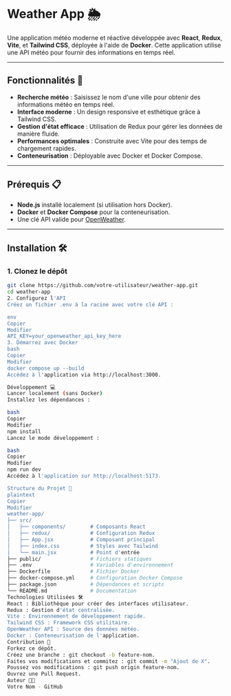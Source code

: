 # Weather App 🌦️

Une application météo moderne et réactive développée avec **React**, **Redux**, **Vite**, et **Tailwind CSS**, déployée à l'aide de **Docker**. Cette application utilise une API météo pour fournir des informations en temps réel.

---

## Fonctionnalités 🚀

- **Recherche météo** : Saisissez le nom d'une ville pour obtenir des informations météo en temps réel.
- **Interface moderne** : Un design responsive et esthétique grâce à Tailwind CSS.
- **Gestion d'état efficace** : Utilisation de Redux pour gérer les données de manière fluide.
- **Performances optimales** : Construite avec Vite pour des temps de chargement rapides.
- **Conteneurisation** : Déployable avec Docker et Docker Compose.

---

## Prérequis 📋

- **Node.js** installé localement (si utilisation hors Docker).
- **Docker** et **Docker Compose** pour la conteneurisation.
- Une clé API valide pour [OpenWeather](https://openweathermap.org/api).

---

## Installation 🛠️

### 1. Clonez le dépôt
```bash
git clone https://github.com/votre-utilisateur/weather-app.git
cd weather-app
2. Configurez l'API
Créez un fichier .env à la racine avec votre clé API :

env
Copier
Modifier
API_KEY=your_openweather_api_key_here
3. Démarrez avec Docker
bash
Copier
Modifier
docker compose up --build
Accédez à l'application via http://localhost:3000.

Développement 💻
Lancer localement (sans Docker)
Installez les dépendances :

bash
Copier
Modifier
npm install
Lancez le mode développement :

bash
Copier
Modifier
npm run dev
Accédez à l'application sur http://localhost:5173.

Structure du Projet 📂
plaintext
Copier
Modifier
weather-app/
├── src/
│   ├── components/        # Composants React
│   ├── redux/             # Configuration Redux
│   ├── App.jsx            # Composant principal
│   ├── index.css          # Styles avec Tailwind
│   └── main.jsx           # Point d'entrée
├── public/                # Fichiers statiques
├── .env                   # Variables d'environnement
├── Dockerfile             # Fichier Docker
├── docker-compose.yml     # Configuration Docker Compose
├── package.json           # Dépendances et scripts
└── README.md              # Documentation
Technologies Utilisées 🛠️
React : Bibliothèque pour créer des interfaces utilisateur.
Redux : Gestion d'état centralisée.
Vite : Environnement de développement rapide.
Tailwind CSS : Framework CSS utilitaire.
OpenWeather API : Source des données météo.
Docker : Conteneurisation de l'application.
Contribution 🤝
Forkez ce dépôt.
Créez une branche : git checkout -b feature-nom.
Faites vos modifications et commitez : git commit -m "Ajout de X".
Poussez vos modifications : git push origin feature-nom.
Ouvrez une Pull Request.
Auteur 👨‍💻
Votre Nom - GitHub
